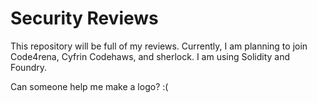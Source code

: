 # Security Reviews

This repository will be full of my reviews. Currently, I am planning to join Code4rena, Cyfrin Codehaws, and sherlock. I am using Solidity and Foundry.

Can someone help me make a logo? :(
